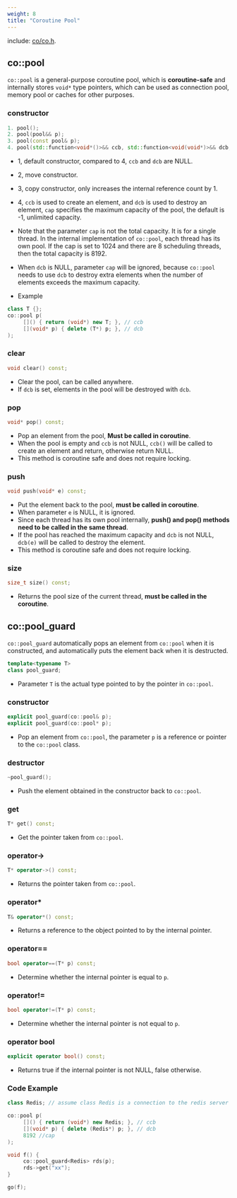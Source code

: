 ```yaml
---
weight: 8
title: "Coroutine Pool"
---
```


include: [co/co.h](https://github.com/idealvin/coost/blob/master/include/co/co.h).


## co::pool

`co::pool` is a general-purpose coroutine pool, which is **coroutine-safe** and internally stores `void*` type pointers, which can be used as connection pool, memory pool or caches for other purposes.


### constructor

```cpp
1. pool();
2. pool(pool&& p);
3. pool(const pool& p);
4. pool(std::function<void*()>&& ccb, ​​std::function<void(void*)>&& dcb, size_t cap=(size_t)-1);
```

- 1, default constructor, compared to 4, `ccb` and `dcb` are NULL.
- 2, move constructor.
- 3, copy constructor, only increases the internal reference count by 1.
- 4, `ccb` is used to create an element, and `dcb` is used to destroy an element, `cap` specifies the maximum capacity of the pool, the default is -1, unlimited capacity.
- Note that the parameter `cap` is not the total capacity. It is for a single thread. In the internal implementation of `co::pool`, each thread has its own pool. If the cap is set to 1024 and there are 8 scheduling threads, then the total capacity is 8192.
- When `dcb` is NULL, parameter `cap` will be ignored, because `co::pool` needs to use `dcb` to destroy extra elements when the number of elements exceeds the maximum capacity.


- Example

```cpp
class T {};
co::pool p(
     []() { return (void*) new T; }, // ccb
     [](void* p) { delete (T*) p; }, // dcb
);
```



### clear

```cpp
void clear() const;
```

- Clear the pool, can be called anywhere.
- If `dcb` is set, elements in the pool will be destroyed with `dcb`.



### pop

```cpp
void* pop() const;
```

- Pop an element from the pool, **Must be called in coroutine**.
- When the pool is empty and `ccb` is not NULL, `ccb()` will be called to create an element and return, otherwise return NULL.
- This method is coroutine safe and does not require locking.



### push

```cpp
void push(void* e) const;
```

- Put the element back to the pool, **must be called in coroutine**.
- When parameter `e` is NULL, it is ignored.
- Since each thread has its own pool internally, **push() and pop() methods need to be called in the same thread**.
- If the pool has reached the maximum capacity and `dcb` is not NULL, `dcb(e)` will be called to destroy the element.
- This method is coroutine safe and does not require locking.



### size

```cpp
size_t size() const;
```

- Returns the pool size of the current thread, **must be called in the coroutine**.




## co::pool_guard

`co::pool_guard` automatically pops an element from `co::pool` when it is constructed, and automatically puts the element back when it is destructed.

```cpp
template<typename T>
class pool_guard;
```

- Parameter `T` is the actual type pointed to by the pointer in `co::pool`.



### constructor

```cpp
explicit pool_guard(co::pool& p);
explicit pool_guard(co::pool* p);
```

- Pop an element from `co::pool`, the parameter `p` is a reference or pointer to the `co::pool` class.



### destructor

```cpp
~pool_guard();
```

- Push the element obtained in the constructor back to `co::pool`.



### get

```cpp
T* get() const;
```

- Get the pointer taken from `co::pool`.



### operator->

```cpp
T* operator->() const;
```

- Returns the pointer taken from `co::pool`.



### operator*

```cpp
T& operator*() const;
```

- Returns a reference to the object pointed to by the internal pointer.



### operator==

```cpp
bool operator==(T* p) const;
```

- Determine whether the internal pointer is equal to `p`.



### operator!=

```cpp
bool operator!=(T* p) const;
```

- Determine whether the internal pointer is not equal to `p`.



### operator bool

```cpp
explicit operator bool() const;
```

- Returns true if the internal pointer is not NULL, false otherwise.



### Code Example

```cpp
class Redis; // assume class Redis is a connection to the redis server

co::pool p(
     []() { return (void*) new Redis; }, // ccb
     [](void* p) { delete (Redis*) p; }, // dcb
     8192 //cap
);

void f() {
     co::pool_guard<Redis> rds(p);
     rds->get("xx");
}

go(f);
```

